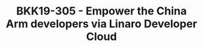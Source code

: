 ---
categories:
- bkk19
description: Pengcheng Laboratory (PCL) is dedicated to the national strategy of Guangdong,
  Hong Kong and Macao District, with the goal of becoming a new national laboratory.
  Ecosystem development is one of the fundamentals of PCL. By working with worldwide
  industrial leaders, PCL is trying to drive the arm and linux technology to become
  Chinas independent and controllable pillars. Pengcheng Laboratory will work with
  Linaro to build a public-oriented developer cloud and software warehouse to jointly
  promote and improvement the latest arm linux ecosystem results.
image: /assets/images/featured-images/bkk19/BKK19-305.png
session_attendee_num: '20'
session_id: BKK19-305
session_room: 'Keynote Room (World Ballroom BC) '
session_slot:
  end_time: '2019-04-03 12:55:00'
  start_time: '2019-04-03 12:30:00'
session_speakers: []
session_track: Arm on Arm
tag: session
tags:
- Open Source Development
title: BKK19-305 - Empower the China Arm developers via Linaro Developer Cloud
youtube_video_url: https://www.youtube.com/watch?v=di1lOIw_vck
amazon_s3_presentation_url: https://static.linaro.org/connect/bkk19/presentations/bkk19-305.pdf
amazon_s3_video_url: https://static.linaro.org/connect/bkk19/videos/bkk19-305.mp4
---